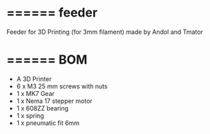 ======
feeder
======

Feeder for 3D Printing (for 3mm filament) made by Andol and Tmator

======
 BOM
======

- A 3D Printer
- 6 x M3 25 mm screws with nuts
- 1 x MK7 Gear
- 1 x Nema 17 stepper motor
- 1 x 608ZZ bearing
- 1 x spring
- 1 x pneumatic fit 6mm
